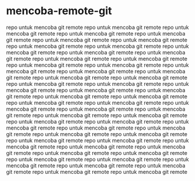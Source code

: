 # mencoba-remote-git
repo untuk mencoba git remote repo untuk mencoba git remote repo untuk mencoba git remote repo untuk mencoba git remote repo untuk mencoba git remote repo untuk mencoba git remote repo untuk mencoba git remote repo untuk mencoba git remote repo untuk mencoba git remote repo untuk mencoba git remote repo untuk mencoba git remote repo untuk mencoba git remote repo untuk mencoba git remote repo untuk mencoba git remote repo untuk mencoba git remote repo untuk mencoba git remote repo untuk mencoba git remote repo untuk mencoba git remote repo untuk mencoba git remote repo untuk mencoba git remote repo untuk mencoba git remote repo untuk mencoba git remote repo untuk mencoba git remote repo untuk mencoba git remote repo untuk mencoba git remote repo untuk mencoba git remote repo untuk mencoba git remote repo untuk mencoba git remote repo untuk mencoba git remote repo untuk mencoba git remote repo untuk mencoba git remote repo untuk mencoba git remote repo untuk mencoba git remote repo untuk mencoba git remote repo untuk mencoba git remote repo untuk mencoba git remote repo untuk mencoba git remote repo untuk mencoba git remote repo untuk mencoba git remote repo untuk mencoba git remote repo untuk mencoba git remote repo untuk mencoba git remote repo untuk mencoba git remote repo untuk mencoba git remote repo untuk mencoba git remote repo untuk mencoba git remote repo untuk mencoba git remote repo untuk mencoba git remote repo untuk mencoba git remote repo untuk mencoba git remote repo untuk mencoba git remote repo untuk mencoba git remote repo untuk mencoba git remote repo untuk mencoba git remote repo untuk mencoba git remote repo untuk mencoba git remote 
